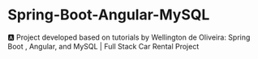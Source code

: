 # Spring-Boot-Angular-MySQL
🅰️ Project developed based on tutorials by Wellington de Oliveira: Spring Boot , Angular, and MySQL | Full Stack Car Rental Project
